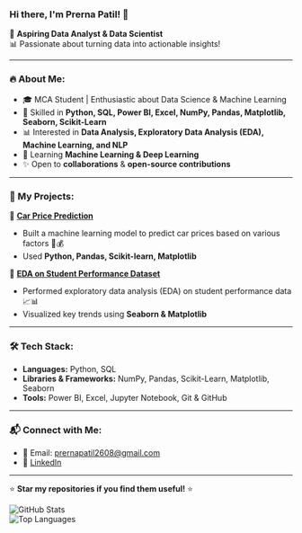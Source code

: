### Hi there, I'm Prerna Patil! 👋

🚀 **Aspiring Data Analyst & Data Scientist**  
📊 Passionate about turning data into actionable insights!  

---

### 🔥 About Me:
- 🎓 MCA Student | Enthusiastic about Data Science & Machine Learning
- 🧠 Skilled in **Python, SQL, Power BI, Excel, NumPy, Pandas, Matplotlib, Seaborn, Scikit-Learn**
- 📊 Interested in **Data Analysis, Exploratory Data Analysis (EDA), Machine Learning, and NLP**
- 🌱 Learning **Machine Learning & Deep Learning**
- ✨ Open to **collaborations** & **open-source contributions**

---

### 📂 My Projects:
📌 **[Car Price Prediction](https://github.com/prerna-patil26/car-price-prediction)**  
   - Built a machine learning model to predict car prices based on various factors 🚗💰
   - Used **Python, Pandas, Scikit-learn, Matplotlib**

📌 **[EDA on Student Performance Dataset](https://github.com/prerna-patil26/student-performance-eda)**  
   - Performed exploratory data analysis (EDA) on student performance data 📈📊
   - Visualized key trends using **Seaborn & Matplotlib**


---

### 🛠️ Tech Stack:
- **Languages:** Python, SQL
- **Libraries & Frameworks:** NumPy, Pandas, Scikit-Learn, Matplotlib, Seaborn
- **Tools:** Power BI, Excel, Jupyter Notebook, Git & GitHub

---

### 📬 Connect with Me:
- 📧 Email: prernapatil2608@gmail.com 
- 💼 [LinkedIn](https://www.linkedin.com/in/prerna-patil26) 

---

⭐ **Star my repositories if you find them useful!** ⭐

![GitHub Stats](https://github-readme-stats.vercel.app/api?username=prerna-patil26&show_icons=true&theme=radical)  
![Top Languages](https://github-readme-stats.vercel.app/api/top-langs/?username=prerna-patil26&layout=compact&theme=radical)
